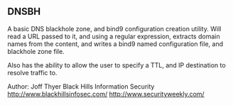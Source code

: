 ## DNSBH

A basic DNS blackhole zone, and bind9 configuration creation
utility.  Will read a URL passed to it, and using a regular
expression, extracts domain names from the content, and
writes a bind9 named configuration file, and blackhole
zone file.

Also has the ability to allow the user to specify a TTL, and
IP destination to resolve traffic to.

Author: Joff Thyer
Black Hills Information Security
http://www.blackhillsinfosec.com/
http://www.securityweekly.com/


